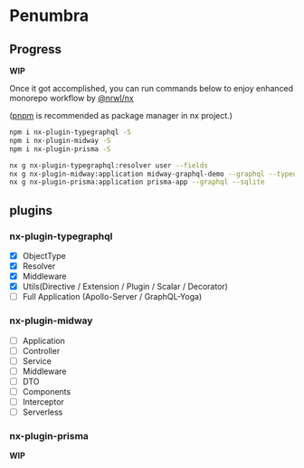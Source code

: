 # Penumbra

## Progress

**WIP**

Once it got accomplished, you can run commands below to enjoy enhanced monorepo workflow by [@nrwl/nx](https://nx.dev/)

([pnpm](https://github.com/pnpm/pnpm) is recommended as package manager in nx project.)

```bash
npm i nx-plugin-typegraphql -S
npm i nx-plugin-midway -S
npm i nx-plugin-prisma -S

nx g nx-plugin-typegraphql:resolver user --fields
nx g nx-plugin-midway:application midway-graphql-demo --graphql --typeorm
nx g nx-plugin-prisma:application prisma-app --graphql --sqlite
```

## plugins

### nx-plugin-typegraphql

- [x] ObjectType
- [x] Resolver
- [x] Middleware
- [x] Utils(Directive / Extension / Plugin / Scalar / Decorator)
- [ ] Full Application (Apollo-Server / GraphQL-Yoga)

### nx-plugin-midway

- [ ] Application
- [ ] Controller
- [ ] Service
- [ ] Middleware
- [ ] DTO
- [ ] Components
- [ ] Interceptor
- [ ] Serverless

### nx-plugin-prisma

**WIP**

